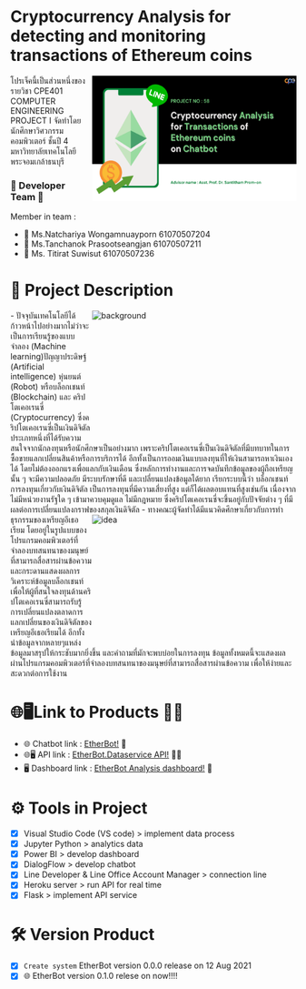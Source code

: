# Cryptocurrency Analysis for detecting and monitoring transactions of Ethereum coins
<img align="right" height="220" width="360" alt="topic" src="pics/description_project/1.png" />
โปรเจ็คนี้เป็นส่วนหนึ่งของรายวิชา CPE401 COMPUTER ENGINEERING PROJECT I จัดทำโดย นักศึกษาวิศวกรรมคอมพิวเตอร์ ชั้นปี 4 มหาวิทยาลัยเทคโนโลยีพระจอมเกล้าธนบุรี

### :woman: Developer Team :woman:
Member in team : 
- :woman: Ms.Natchariya Wongamnuayporn 61070507204
- :woman: Ms.Tanchanok Prasootseangjan 61070507211
- :woman: Ms. Titirat	  Suwisut	       61070507236

# :memo: Project Description 
<img align="right" height="220" width="360" alt="background" src="pics/description_project/6.png" />
- ปัจจุบันเทคโนโลยีได้ก้าวหน้าไปอย่างมากไม่ว่าจะเป็นการเรียนรู้ของแบบจำลอง (Machine learning)ปัญญาประดิษฐ์ (Artificial intelligence) หุ่นยนต์ (Robot) หรือบล็อกเชนท์ (Blockchain) และ คริปโตเคอเรนซี่ (Cryptocurrency) ซึ่งคริปโตเคอเรนซี่เป็นเงินดิจิตัลประเภทหนึ่งที่ได้รับความสนใจจากนักลงทุนหรือนักศึกษาเป็นอย่างมาก เพราะคริปโตเคอเรนซี่เป็นเงินดิจิตัลที่มีบทบาทในการซื้อขายแลกเปลี่ยนสินค้าหรือการบริการได้ อีกทั้งเป็นการออมเงินแบบลงทุนที่ให้เงินสามารถหาเงินเองได้ โดยไม่ต้องออกแรงเพื่อแลกกับเงินเดือน ซึ่งหลักการทำงานและการจดบันทึกข้อมูลของผู้ถือเหรียญนั้น ๆ จะมีความปลอดภัย มีระบบรักษาที่ดี และเปลี่ยนแปลงข้อมูลได้ยาก เรียกระบบนี้ว่า บล็อกเชนท์
การลงทุนเกี่ยวกับเงินดิจิตัล เป็นการลงทุนที่มีความเสี่ยงที่สูง แต่ก็ได้ผลตอบแทนที่สูงเช่นกัน เนื่องจากไม่มีหน่วยงานรัฐใด ๆ เข้ามาควบคุมดูแล ไม่มีกฎหมาย 
ซึ่งคริปโตเคอเรนซี่จะขึ้นอยู่กับปัจจัยต่าง ๆ ที่มีผลต่อการเปลี่ยนแปลงกราฟของสกุลเงินดิจิตัล

<img align="right" height="220" width="360" alt="idea" src="pics/description_project/7.png" />
- ทางคณะผู้จัดทำได้มีแนวคิดศึกษาเกี่ยวกับการทำธุรกรรมของเหรียญอีเธอเรียม โดยอยู่ในรูปแบบของโปรแกรมคอมพิวเตอร์ที่จำลองบทสนทนาของมนุษย์ที่สามารถสื่อสารผ่านข้อความและกระดานแสดงผลการวิเคราะห์ข้อมูลบล็อกเชนท์เพื่อให้ผู้ที่สนใจลงทุนด้านคริปโตเคอเรนซี่สามารถรับรู้การเปลี่ยนแปลงตลาดการแลกเปลี่ยนของเงินดิจิตัลของเหรียญอีเธอเรียมได้ อีกทั้งนำข้อมูลจากหลายๆแหล่งข้อมูลมาสรุปให้กระชับมากยิ่งขึ้น และคำถามที่มักจะพบบ่อยในการลงทุน ข้อมูลทั้งหมดนี้จะแสดงผลผ่านโปรแกรมคอมพิวเตอร์ที่จำลองบทสนทนาของมนุษย์ที่สามารถสื่อสารผ่านข้อความ เพื่อให้ง่ายและสะดวกต่อการใช้งาน

# :globe_with_meridians::desktop_computer:Link to Products :white_heart::black_heart:
- :globe_with_meridians: Chatbot link : [EtherBot!](https://liff.line.me/1645278921-kWRPP32q/?accountId=949lzjrt) :white_heart:
- :globe_with_meridians::desktop_computer: API link : [EtherBot.Dataservice API!](https://etherbot2022.herokuapp.com/docs) :white_heart::black_heart:
- :desktop_computer: Dashboard link : [EtherBot Analysis dashboard!](https://shorturl.asia/nZT2Y) :black_heart:

# :gear: Tools in Project
- [X] Visual Studio Code (VS code) > implement data process
- [X] Jupyter Python > analytics data 
- [X] Power BI > develop dashboard
- [X] DialogFlow > develop chatbot 
- [X] Line Developer & Line Office Account Manager > connection line
- [X] Heroku server > run API for real time 
- [X] Flask > implement API service

# :hammer_and_wrench: Version Product
- [X] `Create system` EtherBot version 0.0.0 release on 12 Aug 2021 
- [X] :globe_with_meridians: EtherBot version 0.1.0 relese on now!!!! 
